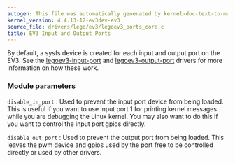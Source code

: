 ```yaml
---
autogen: This file was automatically generated by kernel-doc-text-to-markdown.py
kernel_version: 4.4.13-12-ev3dev-ev3
source_file: drivers/lego/ev3/legoev3_ports_core.c
title: EV3 Input and Output Ports
---
```


By default, a sysfs device is created for each input and output port on the
EV3. See the [legoev3-input-port] and [legoev3-output-port] drivers for more
information on how these work.

### Module parameters

`disable_in_port`
: Used to prevent the input port device from being loaded. This is useful
if you want to use input port 1 for printing kernel messages while you
are debugging the Linux kernel. You may also want to do this if you want
to control the input port gpios directly.

`disable_out_port`
: Used to prevent the output port from being loaded. This leaves the pwm
device and gpios used by the port free to be controlled directly or used
by other drivers.

[legoev3-input-port]: /docs/ports/legoev3-input-port
[legoev3-output-port]: /docs/ports/legoev3-output-port


